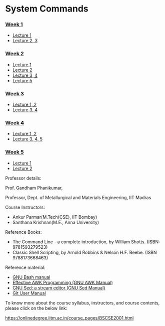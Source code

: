 # System Commands

### [Week 1](/Week-1)
* [Lecture 1](/Week-1/Lecture1.md)
* [Lecture 2, 3](/Week-1/Lecture2-3.md)

### [Week 2](/Week-2)
* [Lecture 1](/Week-2/Lecture1.md)
* [Lecture 2](/Week-2/Lecture2.md)
* [Lecture 3, 4](/Week-2/Lecture3-4.md)
* [Lecture 5](/Week-2/Lecture5.md)

### [Week 3](/Week-3)
* [Lecture 1, 2](/Week-3/Lecture1-2.md)
* [Lecture 3, 4](/Week-3/Lecture3-4.md)

### [Week 4](/Week-4)
* [Lecture 1, 2](/Week-4/Lecture1-2.md)
* [Lecture 3, 4, 5](/Week-4/Lecture3-5.md)

### [Week 5](/Week-5)
* [Lecture 1](/Week-5/Lecture1.md)
* [Lecture 2](/Week-5/Lecture2.md)



Professor details:

Prof. Gandham Phanikumar,

Professor, Dept. of Metallurgical and Materials Engineering, IIT Madras

Course Instructors:
* Ankur Parmar(M.Tech(CSE), IIT Bombay)
* Santhana Krishnan(M.E., Anna University)

Reference Books:
* The Command Line - a complete introduction, by William Shotts. (ISBN: 9781593279523)
* Classic Shell Scripting, by Arnold Robbins & Nelson H.F. Beebe. (ISBN 9788173668463)

Reference material:
* [GNU Bash manual](https://www.gnu.org/software/bash/manual/)
* [Effective AWK Programming (GNU AWK Manual)](https://www.gnu.org/software/gawk/manual/)
* [GNU Sed: a stream editor (GNU Sed Manual)](https://www.gnu.org/software/sed/manual/)
* [Git User Manual](https://git-scm.com/docs/user-manual)

To know more about the course syllabus, instructors, and course contents, please click on the below link:

https://onlinedegree.iitm.ac.in/course_pages/BSCSE2001.html
